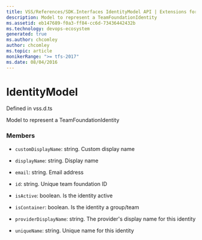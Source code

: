 ```yaml
---
title: VSS/References/SDK.Interfaces IdentityModel API | Extensions for Azure DevOps Services
description: Model to represent a TeamFoundationIdentity
ms.assetid: eb147689-f0a3-ff84-cc6d-73436442432b
ms.technology: devops-ecosystem
generated: true
ms.author: chcomley
author: chcomley
ms.topic: article
monikerRange: ">= tfs-2017"
ms.date: 08/04/2016
---
```


# IdentityModel

Defined in vss.d.ts

Model to represent a TeamFoundationIdentity

### Members

- `customDisplayName`: string. Custom display name

- `displayName`: string. Display name

- `email`: string. Email address

- `id`: string. Unique team foundation ID

- `isActive`: boolean. Is the identity active

- `isContainer`: boolean. Is the identity a group/team

- `providerDisplayName`: string. The provider&#x27;s display name for this identity

- `uniqueName`: string. Unique name for this identity
